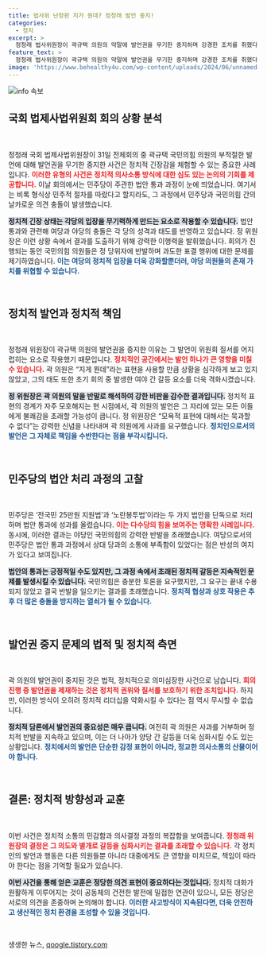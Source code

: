 ```yaml
---
title: 법사위 난장판 지가 뭔데? 정청래 발언 중지!
categories:
  - 정치
excerpt: >
  정청래 법사위원장이 곽규택 의원의 막말에 발언권을 무기한 중지하며 강경한 조치를 취했다. 민주당의 법안 단독 통과에 대한 반발이 이어지는 가운데, 이들은 정치적 갈등의 새로운 국면을 맞이하고 있다.
feature_text: >
  정청래 법사위원장이 곽규택 의원의 막말에 발언권을 무기한 중지하며 강경한 조치를 취했다. 민주당의 법안 단독 통과에 대한 반발이 이어지는 가운데, 이들은 정치적 갈등의 새로운 국면을 맞이하고 있다.
image: 'https://www.behealthy4u.com/wp-content/uploads/2024/06/unnamed-file.png'
---
```


<p><img src="https://www.behealthy4u.com/wp-content/uploads/2024/06/unnamed-file.png" alt="info 속보" /></p>

<h2 data-ke-size="size26">국회 법제사법위원회 회의 상황 분석</h2>

<p data-ke-size="size16">&nbsp;</p>

<p>정청래 국회 법제사법위원장이 31일 전체회의 중 곽규택 국민의힘 의원의 부적절한 발언에 대해 발언권을 무기한 중지한 사건은 정치적 긴장감을 체험할 수 있는 중요한 사례입니다. <b><span style="color: #ee2323;">이러한 유형의 사건은 정치적 의사소통 방식에 대한 심도 있는 논의의 기회를 제공합니다.</span></b> 이날 회의에서는 민주당이 주관한 법안 통과 과정이 눈에 띄었습니다. 여기서는 비록 형식상 민주적 절차를 따랐다고 할지라도, 그 과정에서 민주당과 국민의힘 간의 날카로운 의견 충돌이 발생했습니다.</p>

<p><b><span style="background-color: #21538527;">정치적 긴장 상태는 각당의 입장을 무기력하게 만드는 요소로 작용할 수 있습니다.</span></b> 법안 통과와 관련해 여당과 야당의 충돌은 각 당의 성격과 태도를 반영하고 있습니다. 정 위원장은 이런 상황 속에서 결과를 도출하기 위해 강력한 이행력을 발휘했습니다. 회의가 진행되는 동안 국민의힘 의원들은 정 당위자에 반발하며 과도한 표결 행위에 대한 문제를 제기하였습니다. <b><span style="color: #1a5490;">이는 여당의 정치적 입장을 더욱 강화할뿐더러, 야당 의원들의 존재 가치를 위협할 수 있습니다.</span></b></p>

<p data-ke-size="size16">&nbsp;</p>

<h2 data-ke-size="size26">정치적 발언과 정치적 책임</h2>

<p data-ke-size="size16">&nbsp;</p>

<p>정청래 위원장이 곽규택 의원의 발언권을 중지한 이유는 그 발언이 위원회 질서를 어지럽히는 요소로 작용했기 때문입니다. <b><span style="color: #ee2323;">정치적인 공간에서는 발언 하나가 큰 영향을 미칠 수 있습니다.</span></b> 곽 의원은 “지게 뭔데”라는 표현을 사용할 만큼 상황을 심각하게 보고 있지 않았고, 그의 태도 또한 초기 회의 중 발생한 여야 간 갈등 요소를 더욱 격화시켰습니다.</p>

<p><b><span style="background-color: #21538527;">정 위원장은 곽 의원의 말을 반말로 해석하여 강한 비판을 감수한 결과입니다.</span></b> 정치적 표현의 경계가 자주 모호해지는 현 시점에서, 곽 의원의 발언은 그 자리에 있는 모든 이들에게 불쾌감을 초래할 가능성이 큽니다. 정 위원장은 “모욕적 표현에 대해서는 묵과할 수 없다”는 강력한 신념을 나타내며 곽 의원에게 사과를 요구했습니다. <b><span style="color: #1a5490;">정치인으로서의 발언은 그 자체로 책임을 수반한다는 점을 부각시킵니다.</span></b></p>

<p data-ke-size="size16">&nbsp;</p>

<h2 data-ke-size="size26">민주당의 법안 처리 과정의 고찰</h2>

<p data-ke-size="size16">&nbsp;</p>

<p>민주당은 ‘전국민 25만원 지원법’과 ‘노란봉투법’이라는 두 가지 법안을 단독으로 처리하며 법안 통과에 성과를 올렸습니다. <b><span style="color: #ee2323;">이는 다수당의 힘을 보여주는 명확한 사례입니다.</span></b> 동시에, 이러한 결과는 야당인 국민의힘의 강력한 반발을 초래했습니다. 여당으로서의 민주당은 법안 통과 과정에서 상대 당과의 소통에 부족함이 있었다는 점은 반성의 여지가 있다고 보여집니다.</p>

<p><b><span style="background-color: #21538527;">법안의 통과는 긍정적일 수도 있지만, 그 과정 속에서 초래된 정치적 갈등은 지속적인 문제를 발생시킬 수 있습니다.</span></b> 국민의힘은 충분한 토론을 요구했지만, 그 요구는 끝내 수용되지 않았고 결국 반발을 일으키는 결과를 초래했습니다. <b><span style="color: #1a5490;">정치적 협상과 상호 작용은 추후 더 많은 충돌을 방지하는 열쇠가 될 수 있습니다.</span></b></p>

<p data-ke-size="size16">&nbsp;</p>

<h2 data-ke-size="size26">발언권 중지 문제의 법적 및 정치적 측면</h2>

<p data-ke-size="size16">&nbsp;</p>

<p>곽 의원의 발언권이 중지된 것은 법적, 정치적으로 의미심장한 사건으로 남습니다. <b><span style="color: #ee2323;">회의 진행 중 발언권을 제재하는 것은 정치적 권위와 질서를 보호하기 위한 조치입니다.</span></b> 하지만, 이러한 방식이 오히려 정치적 리더십을 약화시킬 수 있다는 점 역시 무시할 수 없습니다. </p>

<p><b><span style="background-color: #21538527;">정치적 담론에서 발언권의 중요성은 매우 큽니다.</span></b> 여전히 곽 의원은 사과를 거부하며 정치적 반발을 지속하고 있으며, 이는 더 나아가 양당 간 갈등을 더욱 심화시킬 수도 있는 상황입니다. <b><span style="color: #1a5490;">정치에서의 발언은 단순한 감정 표현이 아니라, 정교한 의사소통의 산물이어야 합니다.</span></b></p>

<p data-ke-size="size16">&nbsp;</p>

<h2 data-ke-size="size26">결론: 정치적 방향성과 교훈</h2>

<p data-ke-size="size16">&nbsp;</p>

<p>이번 사건은 정치적 소통의 민감함과 의사결정 과정의 복잡함을 보여줍니다. <b><span style="color: #ee2323;">정청래 위원장의 결정은 그 의도와 별개로 갈등을 심화시키는 결과를 초래할 수 있습니다.</span></b> 각 정치인의 발언과 행동은 다른 의원들뿐 아니라 대중에게도 큰 영향을 미치므로, 책임이 따라야 한다는 점을 기억할 필요가 있습니다.</p>

<p><b><span style="background-color: #21538527;">이번 사건을 통해 얻은 교훈은 정당한 의견 표현이 중요하다는 것입니다.</span></b> 정치적 대화가 원활하게 이루어지는 것이 공동체의 건전한 발전에 밀접한 연관이 있으니, 모든 정당은 서로의 의견을 존중하며 논의해야 합니다. <b><span style="color: #1a5490;">이러한 사고방식이 지속된다면, 더욱 안전하고 생산적인 정치 환경을 조성할 수 있을 것입니다.</span></b></p>

<p data-ke-size="size16">&nbsp;</p>
생생한 뉴스, <a href="https://qoogle.tistory.com" rel="dofollow">qoogle.tistory.com</a>


